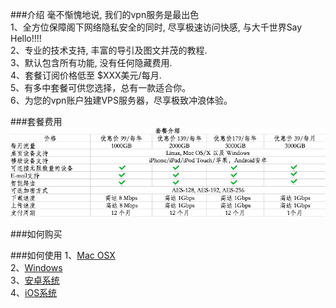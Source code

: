###介绍
毫不惭愧地说,  我们的vpn服务是最出色  
1、全方位保障阁下网络隐私安全的同时, 尽享极速访问快感, 与大千世界Say Hello!!!!  
2、专业的技术支持, 丰富的导引及图文并茂的教程.  
3、默认包含所有功能, 没有任何隐藏费用.  
4、套餐订阅价格低至 $XXX美元/每月.  
5、有多中套餐可供您选择，总有一款适合你。  
6、为您的vpn账户独建VPS服务器，尽享极致冲浪体验。  


###套餐费用
![](https://raw.githubusercontent.com/Heisenberg-Werner/vpn/master/images/price.png)

###如何购买


###如何使用
1、[Mac OSX](https://github.com/Heisenberg-Werner/vpn/tree/master/manual/OSX "Mac OSX")  
2、[Windows](https://github.com/Heisenberg-Werner/vpn/tree/master/manual/Windows "Windows")  
3、[安卓系统](https://github.com/Heisenberg-Werner/vpn/tree/master/manual/OSX "android")  
4、[iOS系统](https://github.com/Heisenberg-Werner/vpn/tree/master/manual/iOS "iOS系统")  

